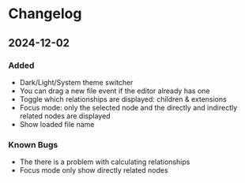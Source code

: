 # Changelog


## 2024-12-02

### Added

- Dark/Light/System theme switcher
- You can drag a new file event if the editor already has one
- Toggle which relationships are displayed: children & extensions
- Focus mode: only the selected node and the directly and indirectly related nodes are displayed
- Show loaded file name

### Known Bugs

- The there is a problem with calculating relationships
- Focus mode only show directly related nodes
